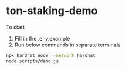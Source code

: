 # ton-staking-demo

To start 

1. Fill in the .env.example
2. Run below commands in separate terminals

```bash
npx hardhat node --network hardhat
node scripts/demo.js
```